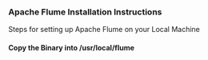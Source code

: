 ### Apache Flume Installation Instructions ###

Steps for setting up Apache Flume on your Local Machine

#### Copy the Binary into /usr/local/flume ####
